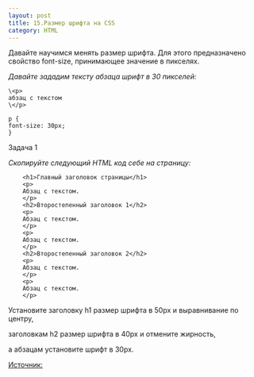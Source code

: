 ```yaml
---
layout: post
title: 15.Размер шрифта на CSS
category: HTML
---
```


Давайте научимся менять размер шрифта. Для этого предназначено свойство font-size, принимающее значение в пикселях.

*Давайте зададим тексту абзаца шрифт в 30 пикселей:*
				
    \<p>
    абзац с текстом
    \</p>

    p {
    font-size: 30px;
    }


Задача 1

*Скопируйте следующий HTML код себе на страницу:*

        <h1>Главный заголовок страницы</h1>
        <p>
        Абзац с текстом.
        </p>
        <h2>Второстепенный заголовок 1</h2>
        <p>
        Абзац с текстом.
        </p>
        <p>
        Абзац с текстом.
        </p>
        <h2>Второстепенный заголовок 2</h2>
        <p>
        Абзац с текстом.
        </p>
        <p>
        Абзац с текстом.
        </p>

Установите заголовку h1 размер шрифта в 50px и выравнивание по центру,

 заголовкам h2 размер шрифта в 40px и отмените жирность,
 
 а абзацам установите шрифт в 30px.

[Источник:](http://code.mu/ru/markup/book/prime/css/font-size/)